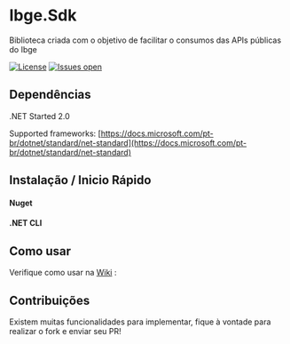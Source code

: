 # Ibge.Sdk
Biblioteca criada com o objetivo de facilitar o consumos das APIs públicas do Ibge

[![License](https://img.shields.io/github/license/leandrosdias/Ibge.Sdk.svg)](LICENSE)
[![Issues open](https://img.shields.io/github/issues/leandrosdias/Ibge.Sdk.svg)](https://github.com/leandrosdias/Ibge.Sdk/issues)

## Dependências
.NET Started 2.0

Supported frameworks: [https://docs.microsoft.com/pt-br/dotnet/standard/net-standard](https://docs.microsoft.com/pt-br/dotnet/standard/net-standard)

## Instalação / Inicio Rápido


#### Nuget

#### .NET CLI

## Como usar

Verifique como usar na [Wiki](https://github.com/leandrosdias/Ibge.Sdk/wiki/Get-Started) :

## Contribuições

Existem muitas funcionalidades para implementar, fique à vontade para realizar o fork e enviar seu PR!
